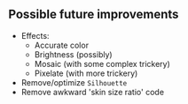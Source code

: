 ## Possible future improvements
 - Effects:
	- Accurate color
	- Brightness (possibly)
	- Mosaic (with some complex trickery)
	- Pixelate (with more trickery)
 - Remove/optimize `Silhouette`
 - Remove awkward 'skin size ratio' code